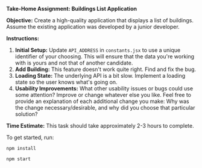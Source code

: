 **Take-Home Assignment: Buildings List Application**

**Objective:** Create a high-quality application that displays a list of buildings. Assume the existing application was developed by a junior developer.

**Instructions:**

1. **Initial Setup:** Update `API_ADDRESS` in `constants.jsx` to use a unique identifier of your choosing. This will ensure that the data you're working with is yours and not that of another candidate.
1. **Add Building:** This feature doesn't work quite right. Find and fix the bug.
1. **Loading State:** The underlying API is a bit slow. Implement a loading state so the user knows what's going on.
1. **Usability Improvements:** What other usability issues or bugs could use some attention? Improve or change whatever else you like. Feel free to provide an explanation of each additional change you make: Why was the change necessary/desirable, and why did you choose that particular solution?

**Time Estimate:** This task should take approximately 2-3 hours to complete.

To get started, run:

```shell
npm install
```
```shell
npm start
```
